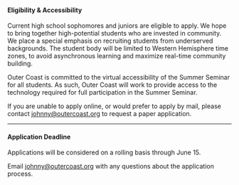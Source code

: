 
#### Eligibility & Accessibility

Current high school sophomores and juniors are eligible to apply. We hope to bring together high-potential students who are invested in community. We place a special emphasis on recruiting students from underserved backgrounds.
The student body will be limited to Western Hemisphere time zones, to avoid asynchronous learning and maximize real-time community building.

Outer Coast is committed to the virtual accessibility of the Summer Seminar for all students. As such, Outer Coast will work to provide access to the technology required for full participation in the Summer Seminar. 

If you are unable to apply online, or would prefer to apply by mail, please contact johnny@outercoast.org to request a paper application.

***

#### Application Deadline
 
Applications will be considered on a rolling basis through June 15.

Email johnny@outercoast.org with any questions about the application process.




